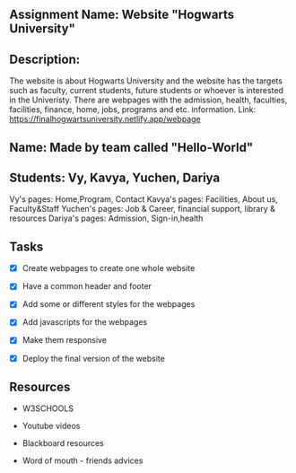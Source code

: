 ## Assignment Name: Website  "Hogwarts University" 

## Description: 
The website is about Hogwarts University and the website has the targets such as faculty, current students, future students or whoever is interested in the Univeristy. There are webpages with the admission, health, faculties, facilities, finance, home, jobs, programs and etc. information. 
Link: https://finalhogwartsuniversity.netlify.app/webpage

## Name: Made by team called "Hello-World" 



## Students: Vy, Kavya, Yuchen, Dariya

Vy's pages: Home,Program, Contact
Kavya's pages: Facilities, About us, Faculty&Staff 
Yuchen's pages: Job & Career, financial support, library & resources
Dariya's pages: Admission, Sign-in,health 

## Tasks

- [x] Create webpages to create one whole website

- [x] Have a common header and footer

- [x] Add some or different styles for the webpages

- [x] Add javascripts for the webpages 

- [x] Make them responsive 

- [x] Deploy the final version of the website 








## Resources

- W3SCHOOLS

- Youtube videos 

- Blackboard resources 

- Word of mouth - friends advices
